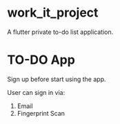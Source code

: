 # work_it_project
A flutter private to-do list application. 

# TO-DO App
Sign up before start using the app.

User can sign in via:
1) Email
2) Fingerprint Scan



